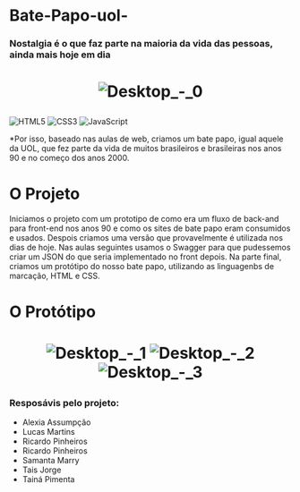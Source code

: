 # Bate-Papo-uol-

<h3>Nostalgia é o que faz parte na maioria da vida das pessoas, ainda mais hoje em dia</h3>


<h1 align="center" width="180">  

![Desktop_-_0](https://www.seekpng.com/png/detail/112-1125299_90s-nostalgia.png)
</h1>

![HTML5](https://img.shields.io/badge/-HTML5-E34F26?style=flat-square&logo=html5&logoColor=white)
![CSS3](https://img.shields.io/badge/-CSS3-1572B6?style=flat-square&logo=css3)
![JavaScript](https://img.shields.io/badge/-JavaScript-black?style=flat-square&logo=javascript)

*Por isso, baseado nas aulas de web, criamos um bate papo, igual aquele da UOL, que fez parte da vida de muitos brasileiros e brasileiras
nos anos 90 e no começo dos anos 2000.



<h1>O Projeto</h1>

Iniciamos o projeto com um prototipo de como era um fluxo de back-and para front-end nos anos 90 e como os sites de bate papo eram consumidos e usados.
Despois criamos uma versão que provavelmente é utilizada nos dias de hoje.
Nas aulas seguintes usamos o Swagger para que pudessemos criar um JSON do que seria implementado no front depois. 
Na parte final, criamos um protótipo do nosso bate papo, utilizando as linguagenbs de marcação, HTML e CSS.


<h1>O Protótipo</h1>

<h1 align="center" width="180">  

![Desktop_-_1](https://media.discordapp.net/attachments/941507220380717098/943301033768153118/Desktop_-_1.png?width=581&height=413)
![Desktop_-_2](https://media.discordapp.net/attachments/941507220380717098/943301033587785768/Desktop_-_2.png?width=581&height=413)
![Desktop_-_3](https://media.discordapp.net/attachments/941507220380717098/943301034095280198/Desktop_-_3.png?width=581&height=413)
</h1>


<h3> Resposávis pelo projeto: </h3>

 * Alexia Assumpção
 * Lucas Martins
 * Ricardo Pinheiros
 * Ricardo Pinheiros
 * Samanta Marry
 * Tais Jorge
 * Tainá Pimenta

